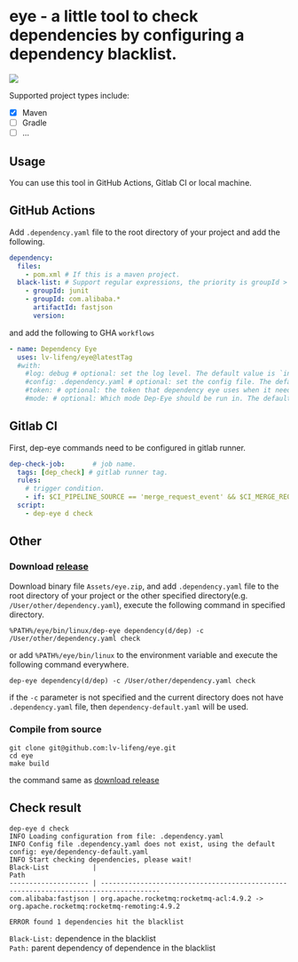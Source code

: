 # eye - a little tool to check dependencies by configuring a dependency blacklist.
![](https://komarev.com/ghpvc/?username=itisokey-eye&color=orange&style=flat&label=pv)

Supported project types include:
- [x] Maven
- [ ] Gradle
- [ ] ...  

## Usage
You can use this tool in GitHub Actions, Gitlab CI or local machine.


## GitHub Actions
Add `.dependency.yaml` file to the root directory of your project and add the following.
```yaml
dependency:
  files:
    - pom.xml # If this is a maven project.
  black-list: # Support regular expressions, the priority is groupId > artifactId > version
    - groupId: junit
    - groupId: com.alibaba.*
      artifactId: fastjson
      version:
```
and add the following to GHA `workflows`
```yaml
- name: Dependency Eye
  uses: lv-lifeng/eye@latestTag
  #with:
    #log: debug # optional: set the log level. The default value is `info`.
    #config: .dependency.yaml # optional: set the config file. The default value is `.dependency.yaml`.
    #token: # optional: the token that dependency eye uses when it needs to comment on the pull request. Set to empty ("") to disable commenting on pull request. The default value is ${{ github.token }}
    #mode: # optional: Which mode Dep-Eye should be run in. The default value is `check`.
```
## Gitlab CI
First, dep-eye commands need to be configured in gitlab runner.
```yaml
dep-check-job:       # job name.
  tags: [dep_check] # gitlab runner tag.
  rules:
    # trigger condition.
    - if: $CI_PIPELINE_SOURCE == 'merge_request_event' && $CI_MERGE_REQUEST_TARGET_BRANCH_NAME == 'main'
  script:
    - dep-eye d check
```

## Other
### Download [release](https://github.com/lv-lifeng/eye/releases)
Download binary file `Assets/eye.zip`, and add `.dependency.yaml` file to the root directory of your project or the other specified directory(e.g. `/User/other/dependency.yaml`), execute the following command in specified directory.
```shell
%PATH%/eye/bin/linux/dep-eye dependency(d/dep) -c /User/other/dependency.yaml check
```
or add `%PATH%/eye/bin/linux` to the environment variable and execute the following command everywhere.
```shell
dep-eye dependency(d/dep) -c /User/other/dependency.yaml check
```
if the `-c` parameter is not specified and the current directory does not have `.dependency.yaml` file, then `dependency-default.yaml` will be used.

### Compile from source
```shell
git clone git@github.com:lv-lifeng/eye.git
cd eye
make build 
```
the command same as [download release](#download-releasehttpsgithubcomlv-lifengeyereleases)

## Check result
```shell
dep-eye d check
INFO Loading configuration from file: .dependency.yaml 
INFO Config file .dependency.yaml does not exist, using the default config: eye/dependency-default.yaml 
INFO Start checking dependencies, please wait!    
Black-List           |                                                                                  Path
-------------------- | -------------------------------------------------------------------------------------
com.alibaba:fastjson | org.apache.rocketmq:rocketmq-acl:4.9.2 -> org.apache.rocketmq:rocketmq-remoting:4.9.2

ERROR found 1 dependencies hit the blacklist 
```
`Black-List:` dependence in the blacklist  
`Path:` parent dependency of dependence in the blacklist
